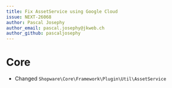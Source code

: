 ```yaml
---
title: Fix AssetService using Google Cloud
issue: NEXT-26068
author: Pascal Josephy
author_email: pascal.josephy@jkweb.ch
author_github: pascaljosephy
---
```

# Core
*  Changed `Shopware\Core\Framework\Plugin\Util\AssetService`
